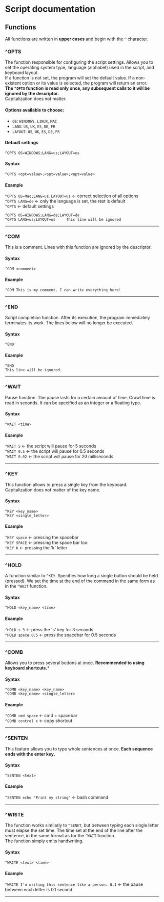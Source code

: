 # Script documentation
## Functions
All functions are written in **upper cases** and begin with the `^` character.

### ^OPTS
The function responsible for configuring the script settings.
Allows you to set the operating system type, language (alphabet)
used in the script, and keyboard layout. <br>
If a function is not set, the program will set the default value.
If a non-existent option or its value is selected, the program will
return an error. <br>
**The `^OPTS` function is read only once, any subsequent calls to
it will be ignored by the descriptor.** <br>
Capitalization does not matter.
#### Options available to choose:
- `OS`: `WINDOWS`, `LINUX`, `MAC`
- `LANG`: `US`, `UK`, `ES`, `DE`, `FR`
- `LAYOUT`: `US`, `UK`, `ES`, `DE`, `FR`
#### Default settings
`^OPTS OS=WINDOWS;LANG=us;LAYOUT=us`
#### Syntax
`^OPTS <opt=value>;<opt=value>;<opt=value>`
#### Example
`^OPTS OS=Mac;LANG=us;LAYOUT=us` &larr; correct selection of all options<br>
`^OPTS LANG=de` &larr; only the language is set, the rest is default <br>
`^OPTS` &larr; default settings
```
^OPTS OS=WINDOWS;LANG=de;LAYOUT=de
^OPTS LANG=us;LAYOUT=us     This line will be ignored
```

---

### ^COM
This is a comment. Lines with this function are ignored by the descriptor.
#### Syntax
`^COM <comment>`
#### Example
`^COM This is my comment. I can write everything here!`

---

### ^END
Script completion function. After its execution, the program immediately
terminates its work. The lines below will no longer be executed.
#### Syntax
`^END`
#### Example
```
^END
This line will be ignored.
```

---

### ^WAIT
Pause function. The pause lasts for a certain amount of time.
Crawl time is read in seconds. It can be specified as an integer or
a floating type.
#### Syntax
`^WAIT <time>`
#### Example
`^WAIT 5` &larr; the script will pause for 5 seconds <br>
`^WAIT 0.5` &larr; the script will pause for 0.5 seconds <br>
`^WAIT 0.02` &larr; the script will pause for 20 milliseconds <br>

---

### ^KEY
This function allows to press a single key from the keyboard.<br>
Capitalization does not matter of the key name.
#### Syntax
`^KEY <key_name>` <br>
`^KEY <single_letter>`
#### Example
`^KEY space` &larr; pressing the spacebar <br>
`^KEY SPACE` &larr; pressing the space bar too <br>
`^KEY K` &larr; pressing the 'k' letter  <br>

---

### ^HOLD
A function similar to `^KEY`. Specifies how long a single
button should be held (pressed). We set the time at the
end of the command in the same form as in the `^WAIT`
function.
#### Syntax
`^HOLD <key_name> <time>` <br>
#### Example
`^HOLD s 3` &larr; press the 's' key for 3 seconds <br>
`^HOLD space 0.5` &larr; press the spacebar for 0.5 seconds <br>

---

### ^COMB
Allows you to press several buttons at once.
**Recommended to using keyboard shortcuts.***
#### Syntax
`^COMB <key_name> <key_name>` <br>
`^COMB <key_name> <single_letter>`
#### Example
`^COMB cmd space` &larr; cmd + spacebar <br>
`^COMB control c` &larr; copy shortcut <br>

---

### ^SENTEN
This feature allows you to type whole sentences at once.
**Each sequence ends with the enter key.**
#### Syntax
`^SENTEN <text>`
#### Example
`^SENTEN echo "Print my string"` &larr; bash command <br>

---

### ^WRITE
The function works similarly to `^SENET`, but between typing
each single letter must elapse the set time.
The time set at the end of the line after the sentence,
in the same format as for the `^WAIT` function. <br>
The function simply emits handwriting.
#### Syntax
`^WRITE <text> <time>`
#### Example
`^WRITE I'm writing this sentence like a person. 0.1` &larr;
the pause between each letter is 0.1 second <br>

---
